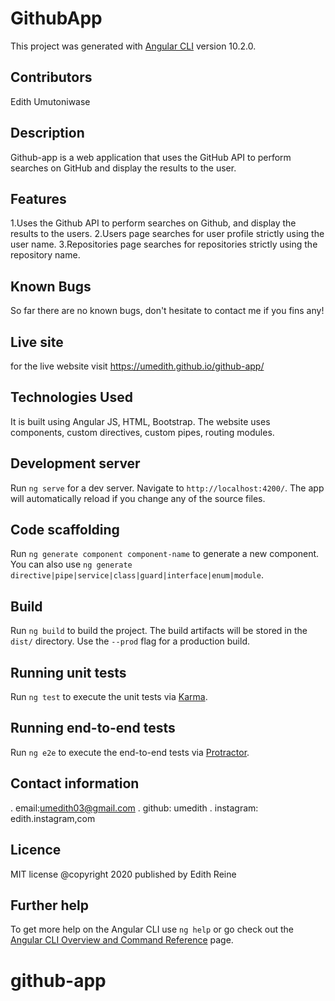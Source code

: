 # GithubApp

This project was generated with [Angular CLI](https://github.com/angular/angular-cli) version 10.2.0.

## Contributors

Edith Umutoniwase

## Description

Github-app is a web application that uses the GitHub API to perform searches on GitHub and display the results to the user.

## Features

1.Uses the Github API to perform searches on Github, and display the results to the users.
2.Users page searches for user profile strictly using the user name.
3.Repositories page searches for repositories strictly using the repository name.

## Known Bugs

So far there are no known bugs, don't hesitate to contact me if you fins any!

## Live site

for the live website visit https://umedith.github.io/github-app/

## Technologies Used

It is built using Angular JS, HTML, Bootstrap. The website uses components, custom directives, custom pipes, routing modules. 

## Development server

Run `ng serve` for a dev server. Navigate to `http://localhost:4200/`. The app will automatically reload if you change any of the source files.

## Code scaffolding

Run `ng generate component component-name` to generate a new component. You can also use `ng generate directive|pipe|service|class|guard|interface|enum|module`.

## Build

Run `ng build` to build the project. The build artifacts will be stored in the `dist/` directory. Use the `--prod` flag for a production build.

## Running unit tests

Run `ng test` to execute the unit tests via [Karma](https://karma-runner.github.io).

## Running end-to-end tests

Run `ng e2e` to execute the end-to-end tests via [Protractor](http://www.protractortest.org/).

## Contact information

. email:umedith03@gmail.com
. github: umedith
. instagram: edith.instagram,com

## Licence 

MIT license @copyright 2020 published by Edith Reine

## Further help

To get more help on the Angular CLI use `ng help` or go check out the [Angular CLI Overview and Command Reference](https://angular.io/cli) page.
# github-app


